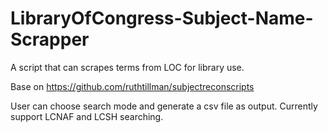 # LibraryOfCongress-Subject-Name-Scrapper  
A script that can scrapes terms from LOC for library use.

Base on  https://github.com/ruthtillman/subjectreconscripts

User can choose search mode and generate a csv file as output.
Currently support LCNAF and LCSH searching.
